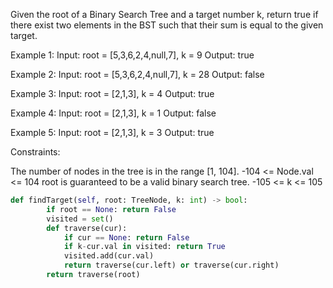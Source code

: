 Given the root of a Binary Search Tree and a target number k, return true if there exist two elements in the BST such that their sum is equal to the given target.

 

Example 1:
Input: root = [5,3,6,2,4,null,7], k = 9
Output: true

Example 2:
Input: root = [5,3,6,2,4,null,7], k = 28
Output: false

Example 3:
Input: root = [2,1,3], k = 4
Output: true

Example 4:
Input: root = [2,1,3], k = 1
Output: false

Example 5:
Input: root = [2,1,3], k = 3
Output: true
 

Constraints:

The number of nodes in the tree is in the range [1, 104].
-104 <= Node.val <= 104
root is guaranteed to be a valid binary search tree.
-105 <= k <= 105


```python
def findTarget(self, root: TreeNode, k: int) -> bool:
        if root == None: return False
        visited = set()
        def traverse(cur):
            if cur == None: return False
            if k-cur.val in visited: return True
            visited.add(cur.val)
            return traverse(cur.left) or traverse(cur.right)
        return traverse(root)
```
